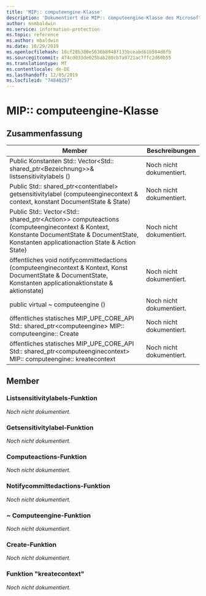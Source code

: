 ```yaml
---
title: 'MIP:: computeengine-Klasse'
description: 'Dokumentiert die MIP:: computeengine-Klasse des Microsoft Information Protection (MIP) SDK.'
author: msmbaldwin
ms.service: information-protection
ms.topic: reference
ms.author: mbaldwin
ms.date: 10/29/2019
ms.openlocfilehash: 18cf28b380e5636b8948f133bceabd61b504d8fb
ms.sourcegitcommit: 474cd033de025bab280cb7a9721ac7ffc2d60b55
ms.translationtype: MT
ms.contentlocale: de-DE
ms.lasthandoff: 12/05/2019
ms.locfileid: "74840257"
---
```

# <a name="class-mipcomputeengine"></a>MIP:: computeengine-Klasse 
  
## <a name="summary"></a>Zusammenfassung
 Member                        | Beschreibungen                                
--------------------------------|---------------------------------------------
Public Konstanten Std:: Vector\<Std:: shared_ptr\<Bezeichnung\>\>& listsensitivitylabels ()  | Noch nicht dokumentiert.
Public Std:: shared_ptr\<contentlabel\> getsensitivitylabel (computeenginecontext & context, konstant DocumentState & State)  | Noch nicht dokumentiert.
Public Std:: Vector\<Std:: shared_ptr\<Action\>\> computeactions (computeenginecontext & Kontext, Konstante DocumentState & DocumentState, Konstanten applicationaction State & Action State)  | Noch nicht dokumentiert.
öffentliches void notifycommittedactions (computeenginecontext & Kontext, Konst DocumentState & DocumentState, Konstanten applicationaktionstate & aktionstate)  | Noch nicht dokumentiert.
public virtual ~ computeengine ()  | Noch nicht dokumentiert.
öffentliches statisches MIP_UPE_CORE_API Std:: shared_ptr&lt;computeengine&gt; MIP:: computeengine:: Create  | Noch nicht dokumentiert.
öffentliches statisches MIP_UPE_CORE_API Std:: shared_ptr&lt;computeenginecontext&gt; MIP:: computeengine:: kreatecontext  | Noch nicht dokumentiert.

## <a name="members"></a>Member
  
### <a name="listsensitivitylabels-function"></a>Listsensitivitylabels-Funktion
_Noch nicht dokumentiert._

  
### <a name="getsensitivitylabel-function"></a>Getsensitivitylabel-Funktion
_Noch nicht dokumentiert._

  
### <a name="computeactions-function"></a>Computeactions-Funktion
_Noch nicht dokumentiert._

  
### <a name="notifycommittedactions-function"></a>Notifycommittedactions-Funktion
_Noch nicht dokumentiert._

  
### <a name="computeengine-function"></a>~ Computeengine-Funktion
_Noch nicht dokumentiert._

### <a name="create-function"></a>Create-Funktion
_Noch nicht dokumentiert._

### <a name="createcontext-function"></a>Funktion "kreatecontext"
_Noch nicht dokumentiert._